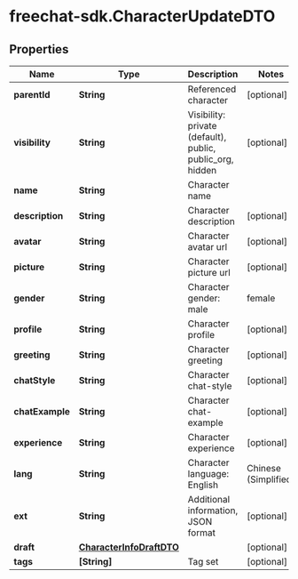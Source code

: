 # freechat-sdk.CharacterUpdateDTO

## Properties

Name | Type | Description | Notes
------------ | ------------- | ------------- | -------------
**parentId** | **String** | Referenced character | [optional] 
**visibility** | **String** | Visibility: private (default), public, public_org, hidden | [optional] 
**name** | **String** | Character name | 
**description** | **String** | Character description | [optional] 
**avatar** | **String** | Character avatar url | [optional] 
**picture** | **String** | Character picture url | [optional] 
**gender** | **String** | Character gender: male | female | non_human | unknown | [optional] 
**profile** | **String** | Character profile | [optional] 
**greeting** | **String** | Character greeting | [optional] 
**chatStyle** | **String** | Character chat-style | [optional] 
**chatExample** | **String** | Character chat-example | [optional] 
**experience** | **String** | Character experience | [optional] 
**lang** | **String** | Character language: English | Chinese (Simplified) | ... | [optional] 
**ext** | **String** | Additional information, JSON format | [optional] 
**draft** | [**CharacterInfoDraftDTO**](CharacterInfoDraftDTO.md) |  | [optional] 
**tags** | **[String]** | Tag set | [optional] 


